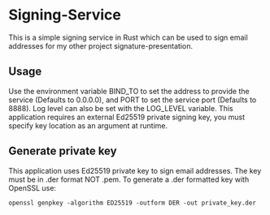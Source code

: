 # Signing-Service 

This is a simple signing service in Rust which can be used to sign email addresses for my other project signature-presentation. 

## Usage
Use the environment variable BIND_TO to set the address to provide the service (Defaults to 0.0.0.0), and PORT to set the service port (Defaults to 8888). Log level can also be set with the LOG_LEVEL variable.
This application requires an external Ed25519 private signing key, you must specify key location as an argument at runtime.

## Generate private key
This application uses Ed25519 private key to sign email addresses. The key must be in .der format NOT .pem. To generate a .der formatted key with OpenSSL use:   

```openssl genpkey -algorithm ED25519 -outform DER -out private_key.der```
